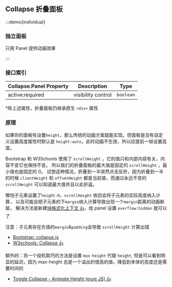 ## Collapse 折叠面板

:::demo{individual}

### 独立面板

只用 Panel 提供动画效果

:::

### 接口索引

| Collapse.Panel Property | Description        | Type      |
| ----------------------- | ------------------ | --------- |
| active:required         | visibility control | `boolean` |

\*除上述属性，折叠面板仍继承原生 `<div>` 属性

### 原理

如果你的面板有设置`height`，那么传统的动画方案就能实现。但面板是没有自定义设置高度属性时默认是 `height:auto`，此时动画不生效，所以应提前一帧设置高度。

Bootstrap 和 W3Schools 使用了 `scrollHeight` ，它的值只和内部内容有关，内容不变它也保持不变。
所以我们的折叠面板的最大值是固定的 `scrollHeight` ，最小值也是固定的 0。
试想这种情况，折叠到一半突然点击反折，因为折叠到一半的时候 `clientHeight` 和 `offsetHeight` 都是当前值，而通过永远不变的 `scrollHeight` 可以知道最大值并且以此折返。

哪怕子元素设置了`height:0`，`scrollHeight` 依旧会将子元素的实际高度纳入计算，
以及可能会把子元素的下`margin`纳入计算导致出现一个`margin`距离的动画断层，
解决方法是新建[块格式化上下文 👍](https://zhuanlan.zhihu.com/p/131402341)，给 panel 设置 `overflow:hidden` 就可以了

注意：子元素存在负值的`margin`&`padding`会导致 `scrollHeight` 计算出错

- [Bootstrap: collapse.js](https://github.com/twbs/bootstrap/blob/main/js/src/collapse.js#L202)
- [W3schools: Collapse 👍](https://www.w3schools.com/howto/howto_js_collapsible.asp)

额外的：另一个投机取巧的方法是设置 `max-height` 代替 `height`, 但是可以看到明显的延迟，因为 max-height 总是一个溢出的很高的值，降低到本体的高度还是需要时间的

- [Toggle Collapse - Animate Height (pure JS) 👍](https://codepen.io/davidcochran/pen/RNOOEO)
